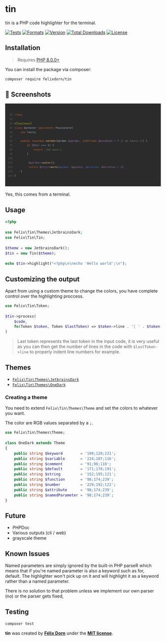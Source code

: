 # tin

tin is a PHP code highlighter for the terminal. 
 
[![Tests](https://github.com/felixdorn/tin/actions/workflows/tests.yml/badge.svg?branch=main)](https://github.com/felixdorn/tin/actions/workflows/tests.yml)
[![Formats](https://github.com/felixdorn/tin/actions/workflows/formats.yml/badge.svg?branch=main)](https://github.com/felixdorn/tin/actions/workflows/formats.yml)
[![Version](https://poser.pugx.org/felixdorn/tin/version)](//packagist.org/packages/felixdorn/tin)
[![Total Downloads](https://poser.pugx.org/felixdorn/tin/downloads)](//packagist.org/packages/felixdorn/tin)
[![License](https://poser.pugx.org/felixdorn/tin/license)](//packagist.org/packages/felixdorn/tin)

## Installation

> Requires [PHP 8.0.0+](https://php.net/releases)

You can install the package via composer:

```bash
composer require felixdorn/tin
```

## 🔞 Screenshots

![A piece of code highlighted using tin](art/screenshot.png)

Yes, this comes from a terminal.

## Usage

```php
<?php

use Felix\Tin\Themes\JetbrainsDark;
use Felix\Tin\Tin;

$theme = new JetbrainsDark();
$tin = new Tin($theme);

echo $tin->highlight("<?php\n\necho 'Hello world';\n");
```

## Customizing the output

Apart from using a custom theme to change the colors, you have complete control over the highlighting proccess.

```php
use Felix\Tin\Token;

$tin->process(
    $code,
    fn(Token $token, Token $lastToken) => $token->line . '| ' . $token->repr()
)
```

> Last token represents the last token in the input code, it is very useful as you can then get the number of lines in the code with `$lastToken->line` to properly indent line numbers for example.  

## Themes

* [`Felix\Tin\Themes\JetbrainsDark`](src/Themes/JetbrainsDark.php)
* [`Felix\Tin\Themes\OneDark`](src/Themes/OneDark.php)

### Creating a theme

You need to extend `Felix\Tin\Themes\Theme` and set the colors to whatever you want.

The color are RGB values separated by a `;`.

```php
use Felix\Tin\Themes\Theme;

class OneDark extends Theme
{
    public string $keyword        = '199;120;221';
    public string $variable       = '224;107;116';
    public string $comment        = '91;98;110';
    public string $default        = '171;178;191';
    public string $string         = '152;195;121';
    public string $function       = '98;174;239';
    public string $number         = '229;192;122';
    public string $attribute      = '98;174;239';
    public string $namedParameter = '98;174;239';
}
```

## Future

* PHPDoc
* Various outputs (cli / web)
* grayscale theme

## Known Issues

Named parameters are simply ignored by the built-in PHP parseR which means that if you're named parameter is also a
keyword such as for, default. The highlighter won't pick up on it and will highlight it as a keyword rather than a named
parameter.

There is no solution to that problem unless we implement our own parser (no) or the parser gets fixed,

## Testing

```bash
composer test
```

**tin** was created by **[Félix Dorn](https://twitter.com/afelixdorn)** under
the **[MIT license](https://opensource.org/licenses/MIT)**.
